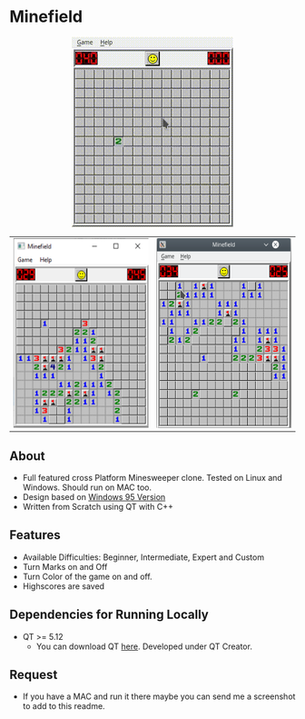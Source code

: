 # Minefield

<div style="text-align:center"><img src="docs/minefield.gif"/></div>

<table>
    <tr>
    <td><img src="docs/windows.png" width=384 height=334></td>
    <td><img src="docs/linux.png" width=384 height=334></td>
  </tr>
 </table>

## About

* Full featured cross Platform Minesweeper clone. Tested on Linux and Windows. Should run on MAC too.
* Design based on [Windows 95 Version](http://www.minesweeper.info/downloads/Winmine95.html) 
* Written from Scratch using QT with C++


## Features

* Available Difficulties: Beginner, Intermediate, Expert and Custom
* Turn Marks on and Off
* Turn Color of the game on and off.
* Highscores are saved


## Dependencies for Running Locally

* QT >= 5.12 
  * You can download QT [here](https://www.qt.io/download). Developed under QT Creator.


## Request

* If you have a MAC and run it there maybe you can send me a screenshot to add to this readme.
